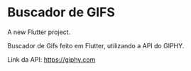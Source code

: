 # Buscador de GIFS

A new Flutter project.

Buscador de Gifs feito em Flutter, utilizando a API do GIPHY.

Link da API: https://giphy.com
